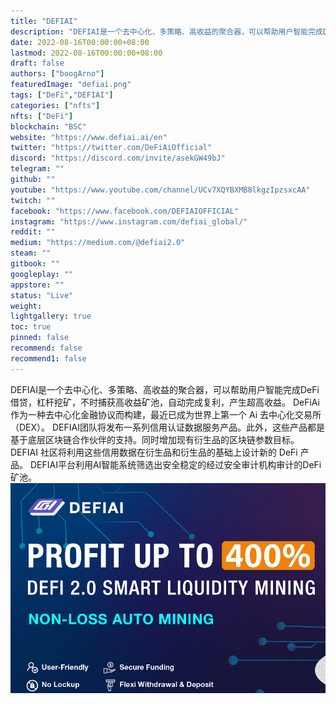 ```yaml
---
title: "DEFIAI"
description: "DEFIAI是一个去中心化、多策略、高收益的聚合器，可以帮助用户智能完成DeFi借贷、杠杆挖矿、捕获高收益mi"
date: 2022-08-16T00:00:00+08:00
lastmod: 2022-08-16T00:00:00+08:00
draft: false
authors: ["boogArno"]
featuredImage: "defiai.png"
tags: ["DeFi","DEFIAI"]
categories: ["nfts"]
nfts: ["DeFi"]
blockchain: "BSC"
website: "https://www.defiai.ai/en"
twitter: "https://twitter.com/DeFiAiOfficial"
discord: "https://discord.com/invite/asekGW49bJ"
telegram: ""
github: ""
youtube: "https://www.youtube.com/channel/UCv7XQYBXMB8lkgzIpzsxcAA"
twitch: ""
facebook: "https://www.facebook.com/DEFIAIOFFICIAL"
instagram: "https://www.instagram.com/defiai_global/"
reddit: ""
medium: "https://medium.com/@defiai2.0"
steam: ""
gitbook: ""
googleplay: ""
appstore: ""
status: "Live"
weight: 
lightgallery: true
toc: true
pinned: false
recommend: false
recommend1: false
---
```

DEFIAI是一个去中心化、多策略、高收益的聚合器，可以帮助用户智能完成DeFi借贷，杠杆挖矿，不时捕获高收益矿池，自动完成复利，产生超高收益。 DeFiAi 作为一种去中心化金融协议而构建，最近已成为世界上第一个 Ai 去中心化交易所（DEX）。 DEFIAI团队将发布一系列信用认证数据服务产品。此外，这些产品都是基于底层区块链合作伙伴的支持。同时增加现有衍生品的区块链参数目标。 DEFIAI 社区将利用这些信用数据在衍生品和衍生品的基础上设计新的 DeFi 产品。 DEFIAI平台利用AI智能系统筛选出安全稳定的经过安全审计机构审计的DeFi矿池。![defiai-dapp-defi-bsc-image3_ccf667b5ba074ba7a1f9caa6ee08cd48](defiai-dapp-defi-bsc-image3_ccf667b5ba074ba7a1f9caa6ee08cd48.png)